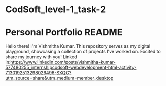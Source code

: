 # CodSoft_level-1_task-2
# Personal Portfolio README

Hello there! I'm Vishmitha Kumar. This repository serves as my digital playground, showcasing a collection of projects I've worked on. Excited to share my journey with you!
Linked in:https://www.linkedin.com/posts/vishmitha-kumar-577480255_internshipcodsoft-webdevelopment-html-activity-7130192513298026496-SXQG?utm_source=share&utm_medium=member_desktop
